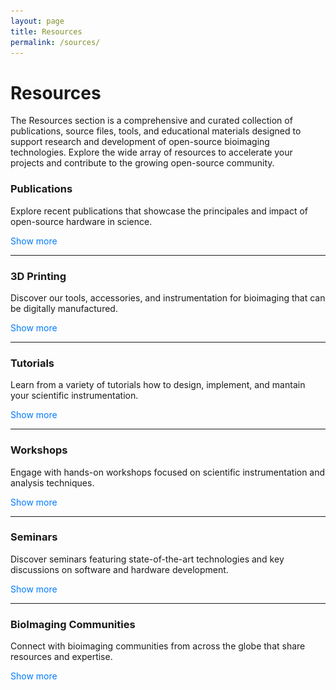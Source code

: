 ```yaml
---
layout: page
title: Resources
permalink: /sources/
---
```


<script src="https://code.jquery.com/jquery-3.6.0.min.js" integrity="sha256-/xUj+3OJU5yExlq6GSYGSHk7tPXikynS7ogEvDej/m4=" crossorigin="anonymous"></script>
<script>
  // Fallback to vanilla JS if jQuery fails to load
  function initializeToggle() {
    const toggleElements = document.querySelectorAll('.toggle-text');
    
    toggleElements.forEach(function(element) {
      element.addEventListener('click', function() {
        const content = this.nextElementSibling;
        
        if (content && content.classList.contains('content')) {
          // Toggle visibility
          if (content.style.display === 'none' || content.style.display === '') {
            content.style.display = 'block';
            this.textContent = 'Show less';
            
            // Load iframes when content becomes visible
            const iframes = content.querySelectorAll('iframe[data-src]');
            iframes.forEach(function(iframe) {
              iframe.src = iframe.getAttribute('data-src');
              iframe.removeAttribute('data-src');
            });
          } else {
            content.style.display = 'none';
            this.textContent = 'Show more';
          }
        }
      });
    });
  }

  // Try jQuery first, fallback to vanilla JS
  if (typeof jQuery !== 'undefined') {
    $(document).ready(function() {
      $('.toggle-text').click(function() {
        var content = $(this).next('.content');
        content.slideToggle();

        if ($(this).text() === 'Show more') {
          $(this).text('Show less');
          
          // Load iframes when content becomes visible
          content.find('iframe[data-src]').each(function() {
            $(this).attr('src', $(this).attr('data-src'));
            $(this).removeAttr('data-src');
          });
        } else {
          $(this).text('Show more');
        }
      });
    });
  } else {
    // Fallback if jQuery doesn't load
    document.addEventListener('DOMContentLoaded', initializeToggle);
  }
</script>

<style>
  .toggle-text {
    cursor: pointer;
    color: #007BFF; /* Default color */
    transition: color 0.3s ease; /* Smooth transition for color change */
  }

  .toggle-text:hover {
    color: #FF5733; /* Color when hovered */
  }
</style>

# **Resources**
The Resources section is a comprehensive and curated collection of publications, source files, tools, and educational materials designed to support research and development of open-source bioimaging technologies. Explore the wide array of resources to accelerate your projects and contribute to the growing open-source community.

### **Publications**
Explore recent publications that showcase the principales and impact of open-source hardware in science.
<p class="toggle-text">Show more</p>

<div class="content list" style="display: none;">
  
  <h4>2023</h4>
  <p>
    Open hardware: From DIY trend to global transformation in access to laboratory equipment. Wenzel T (2023). PLOS Biology 21(1): e3001931. (<a href="https://doi.org/10.1371/journal.pbio.3001931">Article</a>)
  </p>

  <h4>2022</h4>
  <p>
    Open Hardware in Science: The Benefits of Open Electronics. Oellermann, M., Price-Whelan, A. M., Diego, O., Seabra, R., Wenzel, T., Haley Pace Wilson, & Tanner, R. L. (2022). Integrative and Comparative Biology, Volume 62, Issue 4, October 2022, Pages 1061–1075. (<a href="https://doi.org/10.1093/icb/icac043">Article</a>)
  </p>

  <h4>2020</h4>
  <p>
    Standardisation of Practices in Open Source Hardware Bonvoisin, J., Molloy, J., Häuer, M., & Wenzel, T. (2020). Journal of Open Hardware, 4(1). (<a href="https://doi.org/10.5334/joh.22">Article</a>)
  </p>
</div>

<hr>

### **3D Printing**
Discover our tools, accessories, and instrumentation for bioimaging that can be digitally manufactured.
<p class="toggle-text">Show more</p>

<div class="content list" style="display: none;">

  <div class="content list" style="display: grid; grid-template-columns: repeat(3, 1fr); gap: 20px;">
    <!-- Printables Designs -->
    <div class="list-item" style="text-align: center;">
      <a href="https://www.printables.com/de/@WenzelLab" target="_blank">
        <img src="/images/printables-thumbnail.png" alt="Printables Designs" style="width: 100%; height: auto; max-width: 250px;">
      </a>
      <p class="list-post-title">
        <a href="https://www.printables.com/de/@WenzelLab" target="_blank">Designs on Printables</a>
      </p>
    </div>
    <!-- Thingiverse Designs -->
    <div class="list-item" style="text-align: center;">
      <a href="https://www.thingiverse.com/libre-hub/designs" target="_blank">
        <img src="/images/thingiverse-thumbnail.png" alt="Thingiverse Designs" style="width: 100%; height: auto; max-width: 250px;">
      </a>
      <p class="list-post-title">
        <a href="https://www.thingiverse.com/libre-hub/designs" target="_blank">Designs on Thingiverse</a>
      </p>
    </div>
  </div>

</div>

<hr>

### **Tutorials**
Learn from a variety of tutorials how to design, implement, and mantain your scientific instrumentation.
<p class="toggle-text">Show more</p>

<div class="content list" style="display: none;">
  <div style="display: grid; grid-template-columns: repeat(2, 1fr); gap: 20px;">

  <!-- Row 1, Column 1 - Most Recent -->
  <iframe width="100%" height="200" src="https://www.youtube.com/embed/RI_kraPcHuA" frameborder="0" allow="accelerometer; autoplay; clipboard-write; encrypted-media; gyroscope; picture-in-picture" allowfullscreen></iframe>

  <!-- Row 1, Column 2 -->
  <iframe width="100%" height="200" src="https://www.youtube.com/embed/rvYHb9Ei2II" frameborder="0" allow="accelerometer; autoplay; clipboard-write; encrypted-media; gyroscope; picture-in-picture" allowfullscreen></iframe>
 
  <!-- Row 2, Column 1 -->
  <iframe width="100%" height="200" src="https://www.youtube.com/embed/vpHu86Fw6s4" frameborder="0" allow="accelerometer; autoplay; clipboard-write; encrypted-media; gyroscope; picture-in-picture" allowfullscreen></iframe>

  <!-- Row 2, Column 2 -->
  <iframe width="100%" height="200" src="https://www.youtube.com/embed/HJIJut-Y3NQ" frameborder="0" allow="accelerometer; autoplay; clipboard-write; encrypted-media; gyroscope; picture-in-picture" allowfullscreen></iframe> 

  <!-- Row 3, Column 1 -->
  <iframe width="100%" height="200" src="https://www.youtube.com/embed/cSNZmeBIRxk" frameborder="0" allow="accelerometer; autoplay; clipboard-write; encrypted-media; gyroscope; picture-in-picture" allowfullscreen></iframe>

  <!-- Row 3, Column 2 -->
  <iframe width="100%" height="200" src="https://www.youtube.com/embed/A3Lw_8_oQJA" frameborder="0" allow="accelerometer; autoplay; clipboard-write; encrypted-media; gyroscope; picture-in-picture" allowfullscreen></iframe>

  <!-- Row 4, Column 1 -->
  <iframe width="100%" height="200" src="https://www.youtube.com/embed/WCRBXNT_IMo" frameborder="0" allow="accelerometer; autoplay; clipboard-write; encrypted-media; gyroscope; picture-in-picture" allowfullscreen></iframe>

  <!-- Row 4, Column 2 -->
  <iframe width="100%" height="200" src="https://www.youtube.com/embed/9ROkLSZw4yw" frameborder="0" allow="accelerometer; autoplay; clipboard-write; encrypted-media; gyroscope; picture-in-picture" allowfullscreen></iframe>

  <!-- Row 5, Column 1 -->  
  <iframe width="100%" height="200" src="https://www.youtube.com/embed/y5xszBXhCEc" frameborder="0" allow="accelerometer; autoplay; clipboard-write; encrypted-media; gyroscope; picture-in-picture" allowfullscreen></iframe>

  <!-- Row 5, Column 2 -->
  <iframe width="100%" height="200" src="https://www.youtube.com/embed/jGoFX0BDh_I" frameborder="0" allow="accelerometer; autoplay; clipboard-write; encrypted-media; gyroscope; picture-in-picture" allowfullscreen></iframe>

  <!-- Row 6, Column 1 -->  
  <iframe width="100%" height="200" src="https://www.youtube.com/embed/nc4b_7pL66U" frameborder="0" allow="accelerometer; autoplay; clipboard-write; encrypted-media; gyroscope; picture-in-picture" allowfullscreen></iframe>

  <!-- Row 6, Column 2 -->  
  <iframe width="100%" height="200" src="https://www.youtube.com/embed/0zF3DSOCBSA" frameborder="0" allow="accelerometer; autoplay; clipboard-write; encrypted-media; gyroscope; picture-in-picture" allowfullscreen></iframe>

  <!-- Row 7, Column 1 -->
  <iframe width="100%" height="200" src="https://www.youtube.com/embed/22zVn0-YkIY" frameborder="0" allow="accelerometer; autoplay; clipboard-write; encrypted-media; gyroscope; picture-in-picture" allowfullscreen></iframe>

  <!-- Row 7, Column 2 -->
  <iframe width="100%" height="200" src="https://www.youtube.com/embed/Hgo2NIhxlEY" frameborder="0" allow="accelerometer; autoplay; clipboard-write; encrypted-media; gyroscope; picture-in-picture" allowfullscreen></iframe>

  <!-- Row 8, Column 1 -->
  <iframe width="100%" height="200" src="https://www.youtube.com/embed/fFFRetXSQK0" frameborder="0" allow="accelerometer; autoplay; clipboard-write; encrypted-media; gyroscope; picture-in-picture" allowfullscreen></iframe>

  </div>
</div>

<hr>

### **Workshops**
Engage with hands-on workshops focused on scientific instrumentation and analysis techniques.
<p class="toggle-text">Show more</p>

<div class="content list" style="display: none;">
  <div class="content list" style="display: grid; grid-template-columns: repeat(3, 1fr); gap: 20px;">
    {% for post in site.posts %}
      {% if post.categories contains 'workshop' %}
      <div class="list-item" style="text-align: center;">
        <a href="{{ post.docu }}" target="_blank">
          <!-- Assuming each post has an image thumbnail -->
          <img src="/{% if post.header-img %}{{ post.header-img }}{% else %}{{ site.header-img }}{% endif %}" alt="{{ post.title }}" alt="{{ post.title }}" style="width: 100%; height: auto; max-width: 250px;">
        </a>
        <p class="list-post-title">
          <a href="{{ post.docu }}" target="_blank">{{ post.title }}</a><br>
          <small>{{ post.date | date: "%m/%d/%y" }}</small>
        </p>
      </div>
      {% endif %}
    {% endfor %}
  </div>
</div>

<hr>

### **Seminars**
Discover seminars featuring state-of-the-art technologies and key discussions on software and hardware development.
<p class="toggle-text">Show more</p>

<div class="content list" style="display: none;">
  <div class="content list" style="display: grid; grid-template-columns: repeat(3, 1fr); gap: 20px;">
    {% for post in site.posts %}
      {% if post.categories contains 'seminar' %}
      <div class="list-item" style="text-align: center;">
        <a href="{{ post.video }}" target="_blank">
          <!-- Assuming each post has an image thumbnail -->
          <img src="/{% if post.header-img %}{{ post.header-img }}{% else %}{{ site.header-img }}{% endif %}" alt="{{ post.title }}" style="width: 100%; height: auto; max-width: 250px;">
        </a>
        <p class="list-post-title">
          <a href="{{ post.video }}" target="_blank">{{ post.title }}</a><br>
          <small>{{ post.date | date: "%m/%d/%y" }}</small>
        </p>
      </div>
      {% endif %}
    {% endfor %}
  </div>
</div>

<hr>

### **BioImaging Communities**
Connect with bioimaging communities from across the globe that share resources and expertise.
<p class="toggle-text">Show more</p>

<div class="content list" style="display: none;">
  
  <p>
    Global BioImaging Network (<a href="https://globalbioimaging.org/">Website</a>)
  </p>

  <p>
   BioImaging North America (<a href="https://www.bioimagingnorthamerica.org/">Website</a>)
  </p>

  <p>
   Latin America BioImaging (<a href="https://labi.lat/">Website</a>)
  </p>

  <p>
   African BioImaging Consortium (<a href="https://www.africanbioimaging.org/">Website</a>)
  </p>

  <p>
   Focal Plane Network (<a href="https://focalplane.biologists.com/">Website</a>)
  </p>

  <p>
   Scientific Community Image Forum (<a href="https://forum.image.sc/">Website</a>)
  </p>

</div>


<!--  
### **Other resources**
[GitBuilding for Beginners](https://librehub.github.io/gitbuilding-for-beginners/) - User guide to implement and deploy a GitBuilding website.
-->